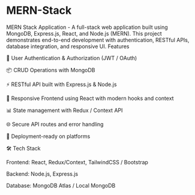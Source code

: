 # MERN-Stack
MERN Stack Application - A full-stack web application built using MongoDB, Express.js, React, and Node.js (MERN). This project demonstrates end-to-end development with authentication, RESTful APIs, database integration, and responsive UI.
Features

🔐 User Authentication & Authorization (JWT / OAuth)

📦 CRUD Operations with MongoDB

⚡ RESTful API built with Express.js & Node.js

🎨 Responsive Frontend using React with modern hooks and context

📊 State management with Redux / Context API

🌐 Secure API routes and error handling

🚀 Deployment-ready on platforms 

🛠️ Tech Stack

Frontend: React, Redux/Context, TailwindCSS / Bootstrap

Backend: Node.js, Express.js

Database: MongoDB Atlas / Local MongoDB
